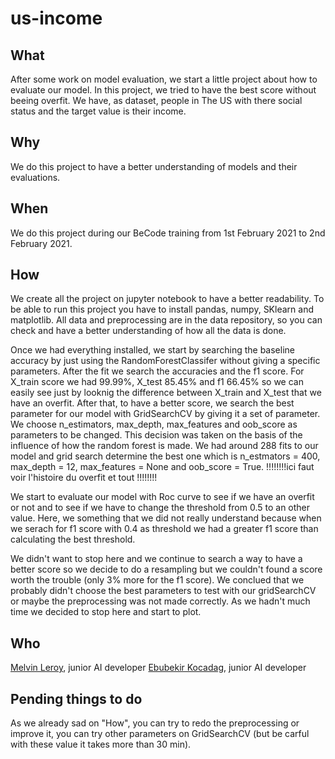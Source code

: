 # us-income

## What

After some work on model evaluation, we start a little project about how to evaluate our model. In this project, we tried to have the best score without beeing overfit. We have, as dataset, people in The US with there social status and the target value is their income.

## Why

We do this project to have a better understanding of models and their evaluations.

## When

We do this project during our BeCode training from 1st February 2021 to 2nd February 2021.

## How

We create all the project on jupyter notebook to have a better readability. To be able to run this project you have to install pandas, numpy, SKlearn and matplotlib. All data and preprocessing are in the data repository, so you can check and have a better understanding of how all the data is done.

Once we had everything installed, we start by searching the baseline accuracy by just using the RandomForestClassifer without giving a specific parameters. After the fit we search the accuracies and the f1 score. For X_train score we had 99.99%, X_test 85.45% and f1 66.45% so we can easily see just by looknig the difference between X_train and X_test that we have an overfit. After that, to have a better score, we search the best parameter for our model with GridSearchCV by giving it a set of parameter. We choose n_estimators, max_depth, max_features and oob_score as parameters to be changed. This decision was taken on the basis of the influence of how the random forest is made. We had around 288 fits to our model and grid search determine the best one which is n_estmators = 400, max_depth = 12, max_features = None and oob_score = True. !!!!!!!!ici faut voir l'histoire du overfit et tout !!!!!!!!

We start to evaluate our model with Roc curve to see if we have an overfit or not and to see if we have to change the threshold from 0.5 to an other value. Here, we something that we did not really understand because when we serach for f1 score with 0.4 as threshold we had a greater f1 score than calculating the best threshold.

We didn't want to stop here and we continue to search a way to have a better score so we decide to do a resampling but we couldn't found a score worth the trouble (only 3% more for the f1 score). We conclued that we probably didn't choose the best parameters to test with our gridSearchCV or maybe the preprocessing was not made correctly. As we hadn't much time we decided to stop here and start to plot.

## Who

[Melvin Leroy](https://github.com/Melvin-Leroy), junior AI developer
[Ebubekir Kocadag](https://github.com/EbubekirKocadag), junior AI developer

## Pending things to do

As we already sad on "How", you can try to redo the preprocessing or improve it, you can try other parameters on GridSearchCV (but be carful with these value it takes more than 30 min).
